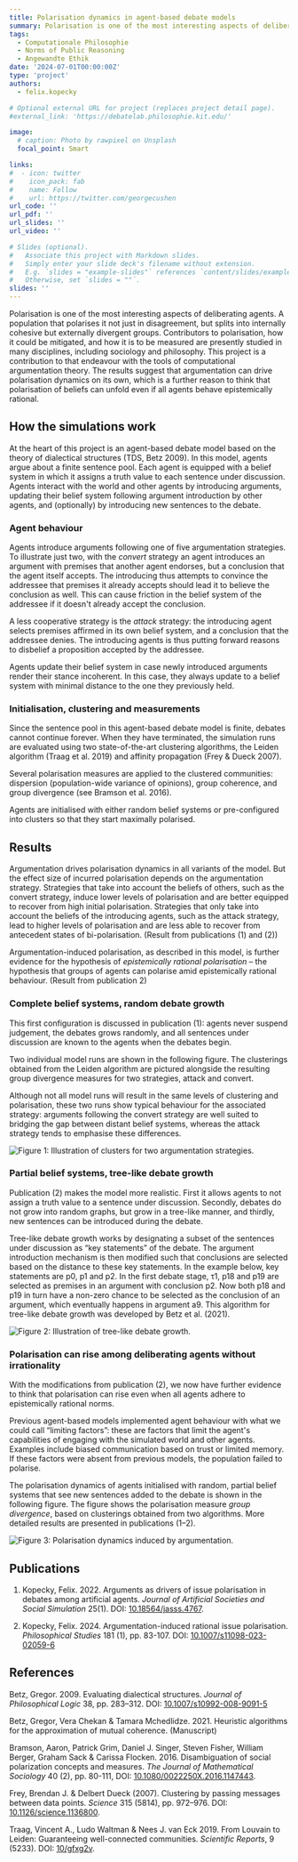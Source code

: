 ```yaml
---
title: Polarisation dynamics in agent-based debate models
summary: Polarisation is one of the most interesting aspects of deliberating agents. A population that polarises it not just in disagreement, but splits into internally cohesive but externally divergent groups. Contributors to polarisation, how it could be mitigated, and how it is to be measured are presently studied in many disciplines, including sociology and philosophy. This project is a contribution to that endeavour with the tools of computational argumentation theory. The results suggest that argumentation can drive polarisation dynamics on its own, which is a further reason to think that polarisation of beliefs can unfold even if all agents behave epistemically rational.
tags:
  - Computationale Philosophie
  - Norms of Public Reasoning
  - Angewandte Ethik
date: '2024-07-01T00:00:00Z'
type: 'project'
authors: 
  - felix.kopecky

# Optional external URL for project (replaces project detail page).
#external_link: 'https://debatelab.philosophie.kit.edu/'

image:
  # caption: Photo by rawpixel on Unsplash
  focal_point: Smart

links:
#  - icon: twitter
#    icon_pack: fab
#    name: Follow
#    url: https://twitter.com/georgecushen
url_code: ''
url_pdf: ''
url_slides: ''
url_video: ''

# Slides (optional).
#   Associate this project with Markdown slides.
#   Simply enter your slide deck's filename without extension.
#   E.g. `slides = "example-slides"` references `content/slides/example-slides.md`.
#   Otherwise, set `slides = ""`.
slides: ''
---
```

Polarisation is one of the most interesting aspects of deliberating agents. A population that polarises it not just in disagreement, but splits into internally cohesive but externally divergent groups. Contributors to polarisation, how it could be mitigated, and how it is to be measured are presently studied in many disciplines, including sociology and philosophy. This project is a contribution to that endeavour with the tools of computational argumentation theory. The results suggest that argumentation can drive polarisation dynamics on its own, which is a further reason to think that polarisation of beliefs can unfold even if all agents behave epistemically rational.

## How the simulations work
At the heart of this project is an agent-based debate model based on the theory of dialectical structures (TDS, Betz 2009). In this model, agents argue about a finite sentence pool. Each agent is equipped with a belief system in which it assigns a truth value to each sentence under discussion. Agents interact with the world and other agents by introducing arguments, updating their belief system following argument introduction by other agents, and (optionally) by introducing new sentences to the debate. 

### Agent behaviour

Agents introduce arguments following one of five argumentation strategies. To illustrate just two, with the *convert* strategy an agent introduces an argument with premises that another agent endorses, but a conclusion that the agent itself accepts. The introducing thus attempts to convince the addressee that premises it already accepts should lead it to believe the conclusion as well. This can cause friction in the belief system of the addressee if it doesn't already accept the conclusion.

A less cooperative strategy is the *attack* strategy: the introducing agent selects premises affirmed in its own belief system, and a conclusion that the addressee denies. The introducing agents is thus putting forward reasons to disbelief a proposition accepted by the addressee.

Agents update their belief system in case newly introduced arguments render their stance incoherent. In this case, they always update to a belief system with minimal distance to the one they previously held.

### Initialisation, clustering and measurements
Since the sentence pool in this agent-based debate model is finite, debates cannot continue forever. When they have terminated, the simulation runs are evaluated using two state-of-the-art clustering algorithms, the Leiden algorithm (Traag et al. 2019) and affinity propagation (Frey & Dueck 2007). 

Several polarisation measures are applied to the clustered communities: dispersion (population-wide variance of opinions), group coherence, and group divergence (see Bramson et al. 2016).

Agents are initialised with either random belief systems or pre-configured into clusters so that they start maximally polarised.

## Results

Argumentation drives polarisation dynamics in all variants of the model. But the effect size of incurred polarisation depends on the argumentation strategy. Strategies that take into account the beliefs of others, such as the convert strategy, induce lower levels of polarisation and are better equipped to recover from high initial polarisation. Strategies that only take into account the beliefs of the introducing agents, such as the attack strategy, lead to higher levels of polarisation and are less able to recover from antecedent states of bi-polarisation. (Result from publications (1) and (2))

Argumentation-induced polarisation, as described in this model, is further evidence for the hypothesis of *epistemically rational polarisation* – the hypothesis that groups of agents can polarise amid epistemically rational behaviour. (Result from publication 2)

### Complete belief systems, random debate growth

This first configuration is discussed in publication (1): agents never suspend judgement, the debates grows randomly, and all sentences under discussion are known to the agents when the debates begin.

Two individual model runs are shown in the following figure. The clusterings obtained from the Leiden algorithm are pictured alongside the resulting group divergence measures for two strategies, attack and convert.

Although not all model runs will result in the same levels of clustering and polarisation, these two runs show typical behaviour for the associated strategy: arguments following the convert strategy are well suited to bridging the gap between distant belief systems, whereas the attack strategy tends to emphasise these differences.

![Figure 1: Illustration of clusters for two argumentation strategies.](clusters.png)

### Partial belief systems, tree-like debate growth

Publication (2) makes the model more realistic. First it allows agents to not assign a truth value to a sentence under discussion. Secondly, debates do not grow into random graphs, but grow in a tree-like manner, and thirdly, new sentences can be introduced during the debate.

Tree-like debate growth works by designating a subset of the sentences under discussion as “key statements” of the debate. The argument introduction mechanism is then modified such that conclusions are selected based on the distance to these key statements. In the example below, key statements are p0, p1 and p2. In the first debate stage, τ1, p18 and p19 are selected as premises in an argument with conclusion p2. Now both p18 and p19 in turn have a non-zero chance to be selected as the conclusion of an argument, which eventually happens in argument a9. This algorithm for tree-like debate growth was developed by Betz et al. (2021).

![Figure 2: Illustration of tree-like debate growth.](treelike-growth.png)

### Polarisation can rise among deliberating agents without irrationality

With the modifications from publication (2), we now have further evidence to think that polarisation can rise even when all agents adhere to epistemically rational norms.

Previous agent-based models implemented agent behaviour with what we could call “limiting factors”: these are factors that limit the agent's capabilities of engaging with the simulated world and other agents. Examples include biased communication based on trust or limited memory. If these factors were absent from previous models, the population failed to polarise. 

The polarisation dynamics of agents initialised with random, partial belief systems that see new sentences added to the debate is shown in the following figure. The figure shows the polarisation measure *group divergence*, based on clusterings obtained from two algorithms. More detailed results are presented in publications (1–2).

![Figure 3: Polarisation dynamics induced by argumentation.](LineplotDivergence-TreelikePartial.png)

## Publications
 1. Kopecky, Felix. 2022. Arguments as drivers of issue polarisation in debates among artificial agents. *Journal of Artificial Societies and Social Simulation* 25(1). DOI: [10.18564/jasss.4767](https://doi.org/10.18564/jasss.4767).

 2. Kopecky, Felix. 2024. Argumentation-induced rational issue polarisation. *Philosophical Studies* 181 (1), pp. 83-107. DOI: [10.1007/s11098-023-02059-6](https://doi.org/10.1007/s11098-023-02059-6)

## References
Betz, Gregor. 2009. Evaluating dialectical structures. *Journal of Philosophical Logic* 38, pp. 283–312. DOI: [10.1007/s10992-008-9091-5](https://doi.org/10.1007/s10992-008-9091-5)

Betz, Gregor, Vera Chekan & Tamara Mchedlidze. 2021. Heuristic algorithms for the approximation of mutual coherence. (Manuscript)

Bramson, Aaron, Patrick Grim, Daniel J. Singer, Steven Fisher, William Berger, Graham Sack & Carissa Flocken. 2016. Disambiguation of social polarization concepts and measures. *The Journal of Mathematical Sociology* 40 (2), pp. 80-111, DOI: [10.1080/0022250X.2016.1147443](https://doi.org/10.1080/0022250X.2016.1147443).

Frey, Brendan J. & Delbert Dueck (2007). Clustering by passing messages between data points. *Science* 315 (5814), pp. 972–976. DOI: [10.1126/science.1136800](https://doi.org/10.1126/science.1136800).

Traag, Vincent A., Ludo Waltman & Nees J. van Eck 2019. From Louvain to Leiden: Guaranteeing well-connected communities. *Scientific Reports*, 9 (5233). DOI: [10/gfxg2v](https://doi.org/10/gfxg2v).